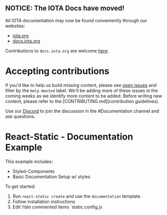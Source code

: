**NOTICE: The IOTA Docs have moved!**
-------------------------------------

All IOTA documentation may now be found conveniently through our websites:

- [iota.org](https://iota.org)
- [docs.iota.org](https://docs.iota.org)

Contributions to `docs.iota.org` are welcome [here](https://github.com/iotaledger/docs).

# Accepting contributions
If you'd like to help us build missing content, please see [open issues](https://github.com/iotaledger/documentation/issues) and filter by the `Help Wanted` label. We'll be adding more of these issues in the coming weeks as we identify more content to be added. Before writing new content, please refer to the [CONTRIBUTING.md](contribution guidelines).

Use our [Discord](https://discordapp.com/invite/fNGZXvh) to join the discussion in the #Documentation channel and ask questions.

# React-Static - Documentation Example

This example includes:

* Styled-Components
* Basic Documentation Setup w/ styles

To get started:

1.  Run `react-static create` and use the `documentation` template.
2.  Follow installation instructions
3.  Edit `TODO` commented items `static.config.js
